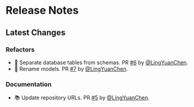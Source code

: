 # Release Notes

## Latest Changes

### Refactors
* 🔧 Separate database tables from schemas. PR [#6](https://github.com/LingYuanChen/scout-app-backend/pull/6) by [@LingYuanChen](https://github.com/LingYuanChen).
* 🔧 Rename models. PR [#7](https://github.com/LingYuanChen/scout-app-backend/pull/7) by [@LingYuanChen](https://github.com/LingYuanChen).

### Documentation
* 📚 Update repository URLs. PR [#5](https://github.com/LingYuanChen/scout-app-backend/pull/5) by [@LingYuanChen](https://github.com/LingYuanChen).
